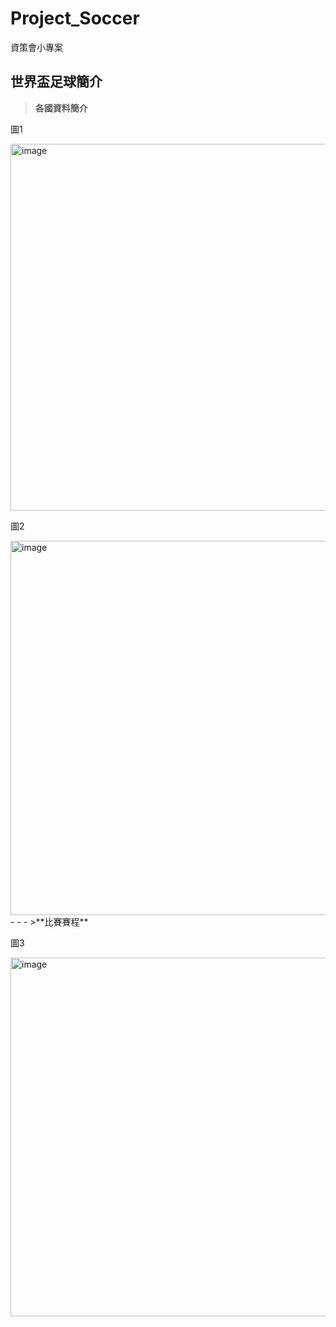 # Project_Soccer
資策會小專案

世界盃足球簡介
-------------
>**各國資料簡介**

圖1

<img width="587" alt="image" src="https://github.com/berrybearw/Project_Soccer/assets/96226780/fef14bcf-72c3-421d-be11-67e2f8330bc2">

圖2

<img width="599" alt="image" src="https://github.com/berrybearw/Project_Soccer/assets/96226780/2fc8540f-78ea-4e05-a845-f00a9c35e8e4">
- - -
>**比賽賽程**

圖3

<img width="574" alt="image" src="https://github.com/berrybearw/Project_Soccer/assets/96226780/9f8eb869-53ee-451d-b474-58bcf081c5a6">


